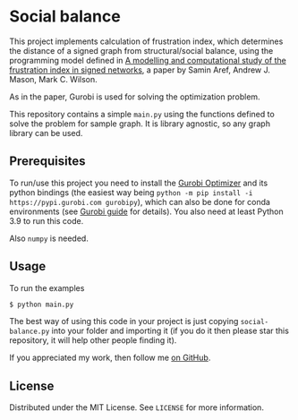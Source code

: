 # Social balance

This project implements calculation of frustration index, which determines the distance of a signed graph from structural/social balance, using the programming model defined in [A modelling and computational study of the frustration index in signed networks](https://arxiv.org/abs/1611.09030), a paper by Samin Aref, Andrew J. Mason, Mark C. Wilson.

As in the paper, Gurobi is used for solving the optimization problem.

This repository contains a simple `main.py` using the functions defined to
solve the problem for sample graph. It is library agnostic, so any graph
library can be used.

## Prerequisites

To run/use this project you need to install the [Gurobi Optimizer](https://www.gurobi.com/downloads/gurobi-optimizer-eula/) and its python bindings (the easiest way being `python -m pip install -i https://pypi.gurobi.com gurobipy`), which can also be done for conda environments (see [Gurobi guide](https://www.gurobi.com/documentation/9.1/quickstart_mac/cs_python_installation_opt.html) for details). You also need at least Python 3.9 to run this code.

Also `numpy` is needed.

## Usage

To run the examples

```python
$ python main.py
```

The best way of using this code in your project is just copying `social-balance.py` into your folder and importing it (if you do it then please star this repository, it will help other people finding it).

If you appreciated my work, then follow me [on GitHub](https://github.com/morpheusthewhite).

## License

Distributed under the MIT License. See `LICENSE` for more information.
